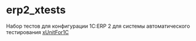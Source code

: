 # erp2_xtests
Набор тестов для конфигурации 1C:ERP 2 для системы автоматического тестирования 
[xUnitFor1C](https://github.com/xDrivenDevelopment/xUnitFor1C) 


